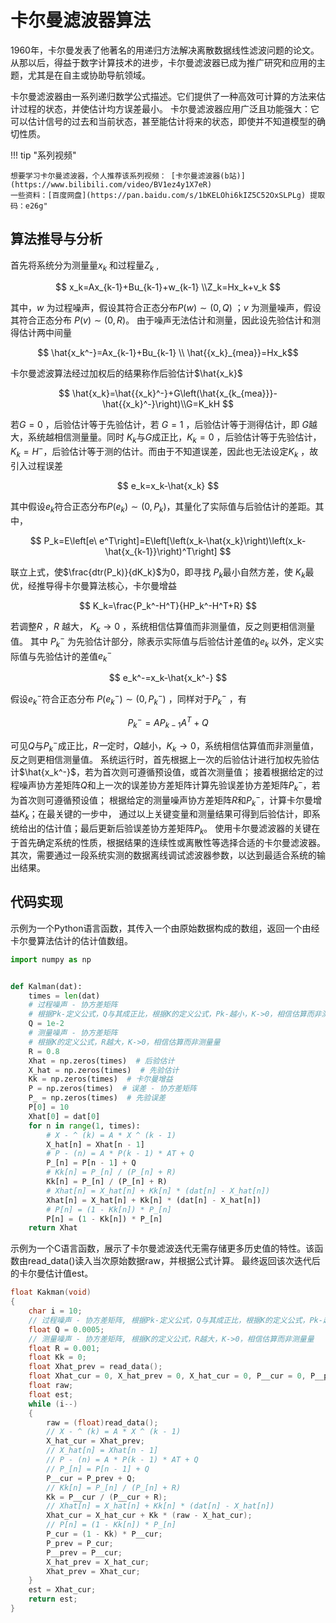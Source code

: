 # 卡尔曼滤波器算法

1960年，卡尔曼发表了他著名的用递归方法解决离散数据线性滤波问题的论文。 从那以后，得益于数字计算技术的进步，卡尔曼滤波器已成为推广研究和应用的主题，尤其是在自主或协助导航领域。

卡尔曼滤波器由一系列递归数学公式描述。它们提供了一种高效可计算的方法来估计过程的状态，并使估计均方误差最小。 卡尔曼滤波器应用广泛且功能强大：它可以估计信号的过去和当前状态，甚至能估计将来的状态，即使并不知道模型的确切性质。

!!! tip "系列视频"

    想要学习卡尔曼滤波器，个人推荐该系列视频： [卡尔曼滤波器(b站)](https://www.bilibili.com/video/BV1ez4y1X7eR)
    一些资料：[百度网盘](https://pan.baidu.com/s/1bKELOhi6kIZ5C52OxSLPLg) 提取码：e26g"

## 算法推导与分析

首先将系统分为测量量$x_k$ 和过程量$Z_k$ ,

$$
    x_k=Ax_{k-1}+Bu_{k-1}+w_{k-1} \\Z_k=Hx_k+v_k
$$

其中，$w$ 为过程噪声，假设其符合正态分布$P(w)\sim(0,Q)$ ；$v$ 为测量噪声，假设其符合正态分布 $P(v)\sim(0,R)$。 由于噪声无法估计和测量，因此设先验估计和测得估计两中间量

$$ \hat{x_k^-}=Ax_{k-1}+Bu_{k-1} \\ \hat{{x_k}_{mea}}=Hx_k$$

卡尔曼滤波算法经过加权后的结果称作后验估计$\hat{x_k}$

$$ \hat{x_k}=\hat{{x_k}^-}+G\left(\hat{x_{k_{mea}}}-\hat{{x_k}^-}\right)\\G=K_kH $$

若$G=0$ ，后验估计等于先验估计，若 $G=1$ ，后验估计等于测得估计，即 $G$越大，系统越相信测量量。同时 $K_k$与$G$成正比，$K_k=0$ ，后验估计等于先验估计，
$K_k=H^-$，后验估计等于测的估计。而由于不知道误差，因此也无法设定$K_k$ ，故引入过程误差

$$ e_k=x_k-\hat{x_k} $$

其中假设$e_k$符合正态分布$P(e_k)\sim(0,P_k)$，其量化了实际值与后验估计的差距。其中，

$$ P_k=E\left[e\ e^T\right]=E\left[\left(x_k-\hat{x_k}\right)\left(x_k-\hat{x_{k-1}}\right)^T\right] $$

联立上式，使$\frac{dtr(P_k)}{dK_k}$为0，即寻找 $P_k$最小自然方差，使 $K_k$最优，经推导得卡尔曼算法核心，卡尔曼增益

$$ K_k=\frac{P_k^-H^T}{HP_k^-H^T+R} $$

若调整$R$ ，$R$ 越大， $K_k \rightarrow 0$ ，系统相信估算值而非测量值，反之则更相信测量值。 其中 $P_k^-$ 为先验估计部分，除表示实际值与后验估计差值的$e_k$
以外，定义实际值与先验估计的差值$e_k^-$

$$ e_k^-=x_k-\hat{x_k^-} $$

假设$e_k^-$符合正态分布 $P(e_k^-)\sim(0,P_k^-)$ ，同样对于$P_k^-$ ，有

$$ P_k^-=AP_{k-1}A^T+Q $$

可见$Q$与$P_k^-$成正比，$R一$定时，$Q$越小，$K_k\rightarrow0$，系统相信估算值而非测量值，反之则更相信测量值。
系统运行时，首先根据上一次的后验估计进行加权先验估计$\hat{x_k^-}$，若为首次则可遵循预设值，或首次测量值；
接着根据给定的过程噪声协方差矩阵$Q$和上一次的误差协方差矩阵计算先验误差协方差矩阵$P_k^-$，若为首次则可遵循预设值； 根据给定的测量噪声协方差矩阵$R$和$P_k^-$，计算卡尔曼增益$K_k$；在最关键的一步中，
通过以上关键变量和测量结果可得到后验估计，即系统给出的估计值；最后更新后验误差协方差矩阵$P_k$。 使用卡尔曼滤波器的关键在于首先确定系统的性质，根据结果的连续性或离散性等选择合适的卡尔曼滤波器。
其次，需要通过一段系统实测的数据离线调试滤波器参数，以达到最适合系统的输出结果。

## 代码实现

示例为一个Python语言函数，其传入一个由原始数据构成的数组，返回一个由经卡尔曼算法估计的估计值数组。

```python
import numpy as np


def Kalman(dat):
    times = len(dat)
    # 过程噪声 - 协方差矩阵
    # 根据Pk-定义公式，Q与其成正比，根据K的定义公式，Pk-越小，K->0，相信估算而非测量量
    Q = 1e-2
    # 测量噪声 - 协方差矩阵
    # 根据K的定义公式，R越大，K->0，相信估算而非测量量
    R = 0.8
    Xhat = np.zeros(times)  # 后验估计
    X_hat = np.zeros(times)  # 先验估计
    Kk = np.zeros(times)  # 卡尔曼增益
    P = np.zeros(times)  # 误差 - 协方差矩阵
    P_ = np.zeros(times)  # 先验误差
    P[0] = 10
    Xhat[0] = dat[0]
    for n in range(1, times):
        # X - ^ (k) = A * X ^ (k - 1)
        X_hat[n] = Xhat[n - 1]
        # P - (n) = A * P(k - 1) * AT + Q
        P_[n] = P[n - 1] + Q
        # Kk[n] = P_[n] / (P_[n] + R)
        Kk[n] = P_[n] / (P_[n] + R)
        # Xhat[n] = X_hat[n] + Kk[n] * (dat[n] - X_hat[n])
        Xhat[n] = X_hat[n] + Kk[n] * (dat[n] - X_hat[n])
        # P[n] = (1 - Kk[n]) * P_[n]
        P[n] = (1 - Kk[n]) * P_[n]
    return Xhat
```

示例为一个C语言函数，展示了卡尔曼滤波迭代无需存储更多历史值的特性。该函数由read_data()读入当次原始数据raw，并根据公式计算。
最终返回该次迭代后的卡尔曼估计值est。

```C
float Kakman(void)
{
    char i = 10;
    // 过程噪声 - 协方差矩阵, 根据Pk-定义公式，Q与其成正比，根据K的定义公式，Pk-越小，K->0，相信估算而非测量量
    float Q = 0.0005;
    // 测量噪声 - 协方差矩阵, 根据K的定义公式，R越大，K->0，相信估算而非测量量
    float R = 0.001;
    float Kk = 0;
    float Xhat_prev = read_data();
    float Xhat_cur = 0, X_hat_prev = 0, X_hat_cur = 0, P__cur = 0, P__prev = 0, P_prev = 0, P_cur = 10;
    float raw;
    float est;
    while (i--)
    {
        raw = (float)read_data();
        // X - ^ (k) = A * X ^ (k - 1)
        X_hat_cur = Xhat_prev;
        // X_hat[n] = Xhat[n - 1]
        // P - (n) = A * P(k - 1) * AT + Q
        // P_[n] = P[n - 1] + Q
        P__cur = P_prev + Q;
        // Kk[n] = P_[n] / (P_[n] + R)
        Kk = P__cur / (P__cur + R);
        // Xhat[n] = X_hat[n] + Kk[n] * (dat[n] - X_hat[n])
        Xhat_cur = X_hat_cur + Kk * (raw - X_hat_cur);
        // P[n] = (1 - Kk[n]) * P_[n]
        P_cur = (1 - Kk) * P__cur;
        P_prev = P_cur;
        P__prev = P__cur;
        X_hat_prev = X_hat_cur;
        Xhat_prev = Xhat_cur;
    }
    est = Xhat_cur;
    return est;
}
```
